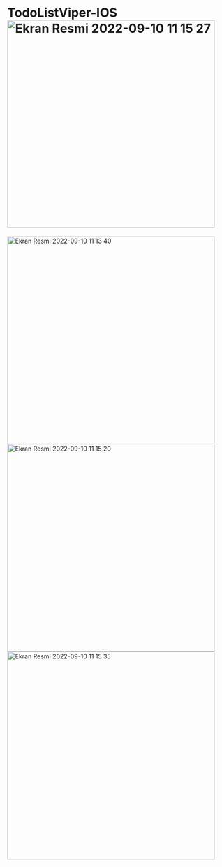 # TodoListViper-IOS<img width="475" alt="Ekran Resmi 2022-09-10 11 15 27" src="https://user-images.githubusercontent.com/51423231/189475299-fe62c959-365c-4f25-88cc-05c57dea83ef.png">
<img width="475" alt="Ekran Resmi 2022-09-10 11 13 40" src="https://user-images.githubusercontent.com/51423231/189475302-af837c98-f4ce-40e5-95f5-c11efe2aac33.png">
<img width="475" alt="Ekran Resmi 2022-09-10 11 15 20" src="https://user-images.githubusercontent.com/51423231/189475305-a4b8741e-292f-4b03-9df6-cb208de9a307.png">
<img width="475" alt="Ekran Resmi 2022-09-10 11 15 35" src="https://user-images.githubusercontent.com/51423231/189475307-281e2de5-ba2e-4cfd-ac47-050cb4f79754.png">
